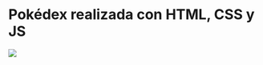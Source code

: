 # Pokédex realizada con HTML, CSS y JS

  <img src="https://raw.githubusercontent.com/Almaraz/LE-Pokemon/main/images/final-project.jpeg?token=GHSAT0AAAAAACTEZ4Z2KTQ3GM6NKVGYBRNKZS7WAIQ">
